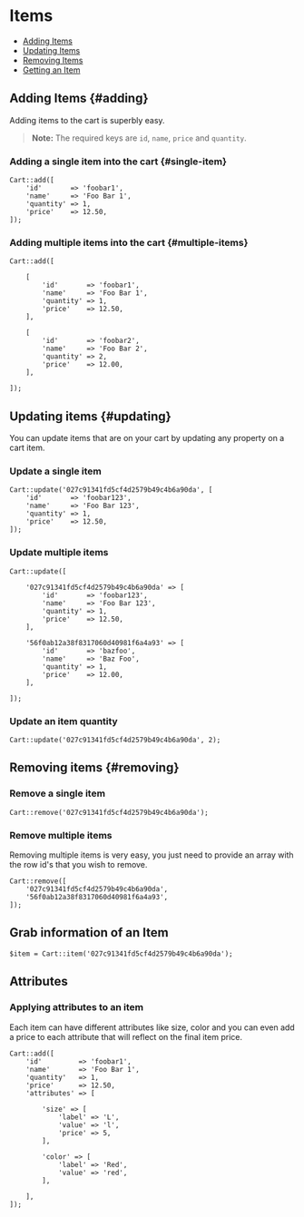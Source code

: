 # Items

- [Adding Items](#adding)
- [Updating Items](#updating)
- [Removing Items](#removing)
- [Getting an Item](#getting)

## Adding Items {#adding}

Adding items to the cart is superbly easy.

> **Note:** The required keys are `id`, `name`, `price` and `quantity`.

### Adding a single item into the cart {#single-item}

	Cart::add([
		'id'       => 'foobar1',
		'name'     => 'Foo Bar 1',
		'quantity' => 1,
		'price'    => 12.50,
	]);

### Adding multiple items into the cart {#multiple-items}

	Cart::add([

		[
			'id'       => 'foobar1',
			'name'     => 'Foo Bar 1',
			'quantity' => 1,
			'price'    => 12.50,
		],

		[
			'id'       => 'foobar2',
			'name'     => 'Foo Bar 2',
			'quantity' => 2,
			'price'    => 12.00,
		],

	]);

## Updating items {#updating}

You can update items that are on your cart by updating any property on a cart item.

### Update a single item

	Cart::update('027c91341fd5cf4d2579b49c4b6a90da', [
		'id'       => 'foobar123',
		'name'     => 'Foo Bar 123',
		'quantity' => 1,
		'price'    => 12.50,
	]);

### Update multiple items

	Cart::update([

		'027c91341fd5cf4d2579b49c4b6a90da' => [
			'id'       => 'foobar123',
			'name'     => 'Foo Bar 123',
			'quantity' => 1,
			'price'    => 12.50,
		],

		'56f0ab12a38f8317060d40981f6a4a93' => [
			'id'       => 'bazfoo',
			'name'     => 'Baz Foo',
			'quantity' => 1,
			'price'    => 12.00,
		],

	]);

### Update an item quantity

	Cart::update('027c91341fd5cf4d2579b49c4b6a90da', 2);

## Removing items {#removing}

### Remove a single item

	Cart::remove('027c91341fd5cf4d2579b49c4b6a90da');

### Remove multiple items

Removing multiple items is very easy, you just need to provide an array with the
row id's that you wish to remove.

	Cart::remove([
		'027c91341fd5cf4d2579b49c4b6a90da',
		'56f0ab12a38f8317060d40981f6a4a93',
	]);

## Grab information of an Item

	$item = Cart::item('027c91341fd5cf4d2579b49c4b6a90da');

## Attributes

### Applying attributes to an item

Each item can have different attributes like size, color and you can even add
a price to each attribute that will reflect on the final item price.

	Cart::add([
		'id'         => 'foobar1',
		'name'       => 'Foo Bar 1',
		'quantity'   => 1,
		'price'      => 12.50,
		'attributes' => [

			'size' => [
				'label' => 'L',
				'value' => 'l',
				'price' => 5,
			],

			'color' => [
				'label' => 'Red',
				'value' => 'red',
			],

		],
	]);
